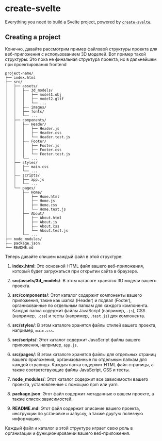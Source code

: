 # create-svelte

Everything you need to build a Svelte project, powered by [`create-svelte`](https://github.com/sveltejs/kit/tree/master/packages/create-svelte).

## Creating a project

Конечно, давайте рассмотрим пример файловой структуры проекта для веб-приложения с использованием 3D моделей. Вот пример такой структуры:
Это пока не финальная структура проекта, но в дальнейшем при проектирования frontend 
```
project-name/
├── index.html
├── src/
│   ├── assets/
│   │   ├── 3d_models/
│   │   │   ├── model1.obj
│   │   │   ├── model2.gltf
│   │   │   └── ...
│   │   ├── images/
│   │   ├── fonts/
│   │   └── ...
│   ├── components/
│   │   ├── Header/
│   │   │   ├── Header.js
│   │   │   ├── Header.css
│   │   │   └── Header.test.js
│   │   ├── Footer/
│   │   │   ├── Footer.js
│   │   │   ├── Footer.css
│   │   │   └── Footer.test.js
│   │   └── ...
│   ├── styles/
│   │   ├── main.css
│   │   └── ...
│   ├── scripts/
│   │   ├── app.js
│   │   └── ...
│   └── pages/
│       ├── Home/
│       │   ├── Home.html
│       │   ├── Home.js
│       │   ├── Home.css
│       │   └── Home.test.js
│       ├── About/
│       │   ├── About.html
│       │   ├── About.js
│       │   ├── About.css
│       │   └── About.test.js
│       └── ...
├── node_modules/
├── package.json
└── README.md
```

Теперь давайте опишем каждый файл в этой структуре:

1. **index.html**: Это основной HTML файл вашего веб-приложения, который будет загружаться при открытии сайта в браузере.

2. **src/assets/3d_models/**: В этом каталоге хранятся 3D модели вашего проекта.

3. **src/components/**: Этот каталог содержит компоненты вашего приложения, такие как шапка (Header) и подвал (Footer), организованные по отдельным папкам для каждого компонента. Каждая папка содержит файлы JavaScript (например, `.js`), CSS (например, `.css`) и тесты (например, `.test.js`) для компонента.

4. **src/styles/**: В этом каталоге хранятся файлы стилей вашего проекта, например, `main.css`.

5. **src/scripts/**: Этот каталог содержит JavaScript файлы вашего приложения, например, `app.js`.

6. **src/pages/**: В этом каталоге хранятся файлы для отдельных страниц вашего приложения, организованные по отдельным папкам для каждой страницы. Каждая папка содержит HTML файл страницы, а также соответствующие файлы JavaScript, CSS и тесты.

7. **node_modules/**: Этот каталог содержит все зависимости вашего проекта, установленные с помощью npm или yarn.

8. **package.json**: Этот файл содержит метаданные о вашем проекте, а также список зависимостей.

9. **README.md**: Этот файл содержит описание вашего проекта, инструкции по установке и запуску, а также другую полезную информацию.

Каждый файл и каталог в этой структуре играет свою роль в организации и функционировании вашего веб-приложения.
